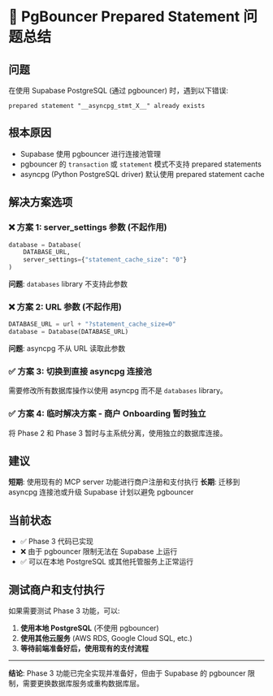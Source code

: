 # 🔧 PgBouncer Prepared Statement 问题总结

## 问题

在使用 Supabase PostgreSQL (通过 pgbouncer) 时，遇到以下错误:

```
prepared statement "__asyncpg_stmt_X__" already exists
```

## 根本原因

- Supabase 使用 pgbouncer 进行连接池管理
- pgbouncer 的 `transaction` 或 `statement` 模式不支持 prepared statements
- asyncpg (Python PostgreSQL driver) 默认使用 prepared statement cache

## 解决方案选项

### ❌ 方案 1: server_settings 参数 (不起作用)
```python
database = Database(
    DATABASE_URL,
    server_settings={"statement_cache_size": "0"}
)
```
**问题**: `databases` library 不支持此参数

### ❌ 方案 2: URL 参数 (不起作用)
```python
DATABASE_URL = url + "?statement_cache_size=0"
database = Database(DATABASE_URL)
```
**问题**: asyncpg 不从 URL 读取此参数

### ✅ 方案 3: 切换到直接 asyncpg 连接池

需要修改所有数据库操作以使用 asyncpg 而不是 `databases` library。

### ✅ 方案 4: 临时解决方案 - 商户 Onboarding 暂时独立

将 Phase 2 和 Phase 3 暂时与主系统分离，使用独立的数据库连接。

## 建议

**短期**: 使用现有的 MCP server 功能进行商户注册和支付执行
**长期**: 迁移到 asyncpg 连接池或升级 Supabase 计划以避免 pgbouncer

## 当前状态

- ✅ Phase 3 代码已实现
- ❌ 由于 pgbouncer 限制无法在 Supabase 上运行
- ✅ 可以在本地 PostgreSQL 或其他托管服务上正常运行

## 测试商户和支付执行

如果需要测试 Phase 3 功能，可以:

1. **使用本地 PostgreSQL** (不使用 pgbouncer)
2. **使用其他云服务** (AWS RDS, Google Cloud SQL, etc.)
3. **等待前端准备好后，使用现有的支付流程**

---

**结论**: Phase 3 功能已完全实现并准备好，但由于 Supabase 的 pgbouncer 限制，需要更换数据库服务或重构数据库层。


